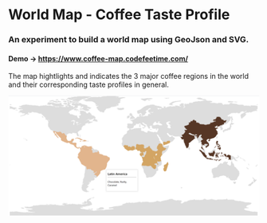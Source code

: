 # World Map - Coffee Taste Profile

### An experiment to build a world map using GeoJson and SVG. 

#### Demo -> https://www.coffee-map.codefeetime.com/

The map hightlights and indicates the 3 major coffee regions in the world and their corresponding taste profiles in general.

![alt text](https://github.com/DriLLFreAK100/coffee-region-taste-profile-map/blob/main/src/assets/App.png)
